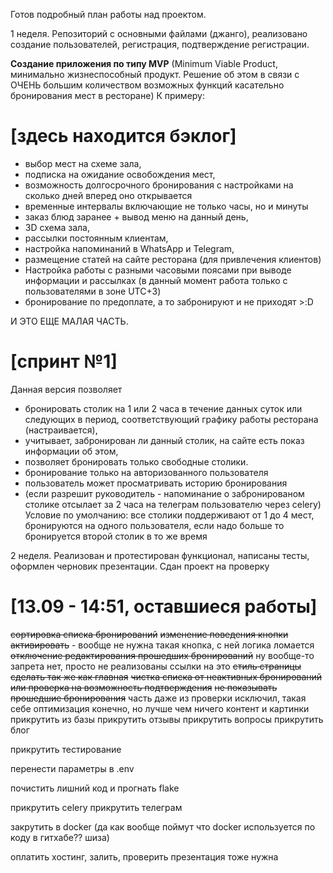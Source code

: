 Готов подробный план работы над проектом.

1 неделя. Репозиторий с основными файлами (джанго), 
реализовано создание пользователей, регистрация, подтверждение регистрации.

**Создание приложения по типу MVP** (Minimum Viable Product, минимально жизнеспособный продукт.
Решение об этом в связи с ОЧЕНЬ большим количеством возможных функций касательно бронирования мест в ресторане)
К примеру: 
# [здесь находится бэклог]
- выбор мест на схеме зала, 
- подписка на ожидание освобождения мест,
- возможность долгосрочного бронирования с настройками на сколько дней вперед оно открывается
- временные интервалы включающие не только часы, но и минуты
- заказ блюд заранее + вывод меню на данный день, 
- 3D схема зала, 
- рассылки постоянным клиентам, 
- настройка напоминаний в WhatsApp и Telegram,
- размещение статей на сайте ресторана (для привлечения клиентов)
- Настройка работы с разными часовыми поясами при выводе информации и рассылках (в данный момент работа только с пользователями в зоне UTC+3)
- бронирование по предоплате, а то забронируют и не приходят >:D

И ЭТО ЕЩЕ МАЛАЯ ЧАСТЬ.


# [спринт №1]
Данная версия позволяет 
- бронировать столик на 1 или 2 часа в течение данных суток или следующих
в период, соответствующий графику работы ресторана (настраивается), 
- учитывает, забронирован ли данный столик, на сайте есть показ информации об этом,
- позволяет бронировать только свободные столики.
- бронирование только на авторизованного пользователя
- пользователь может просматривать историю бронирования
- (если разрешит руководитель - напоминание о забронированом столике отсылает за 2 часа на телеграм пользователю через celery)
Условие по умолчанию: все столики поддерживают от 1 до 4 мест, 
бронируются на одного пользователя, 
если надо больше то бронируется второй столик в то же время


2 неделя. Реализован и протестирован функционал, написаны тесты, оформлен черновик презентации.
Сдан проект на проверку

# [13.09 - 14:51, оставшиеся работы]
~~сортировка списка бронирований~~
~~изменение поведения кнопки активировать~~ - вообще не нужна такая кнопка, с ней логика ломается 
~~отключение редактирования прошедших бронирований~~ ну вообще-то запрета нет, просто не реализованы ссылки на это
~~стиль страницы сделать так же как главная~~
~~чистка списка от неактивных бронирований или проверка на возможность подтверждения~~
~~не показывать прошедшие бронирования~~ часть даже из проверки исключил, такая себе оптимизация конечно, но лучше чем ничего
контент и картинки прикрутить из базы
прикрутить отзывы
прикрутить вопросы
прикрутить блог

прикрутить тестирование

перенести параметры в .env


почистить лишний код и прогнать flake

прикрутить celery
прикрутить телеграм

закрутить в docker
(да как вообще поймут что docker используется по коду в гитхабе?? шиза)

оплатить хостинг, залить, проверить
презентация тоже нужна

